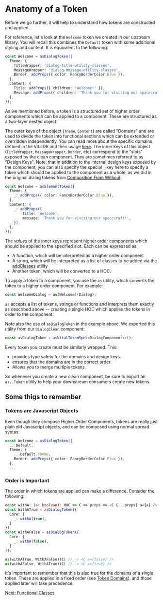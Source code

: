 # Anatomy of a Token

Before we go further, it will help to understand how tokens are constructed
and applied.

For reference, let's look at the `Welcome` token we created in our
upstream library. You will recall this combines the `Default` token with some
additional styling and content.  It is equivalent to the following:

```ts
const Welcome = asDialogToken({
  Theme: {
    TitleWrapper: 'dialog-title-utility-classes',
    MessageWrapper: 'dialog-message-utility-classes',
    Border: addProps({ color: FancyBorderColor.Blue }),
  },
  Content: {
    Title: addProps({ children: 'Welcome!' }),
    Message: addProps({ children: 'Thank you for visiting our spacecraft!' }),
  },
});
```

As we mentioned before, a token is a structured set of higher order components
which can be applied to a component.  These are structured as a two-layer
nested object.

The outer keys of the object (`Theme`, `Content`) are called "Domains" and are
used to divide the token into functional sections which can be extended or
overridden independently. You can read more about the specific domains defined
in the VitalDS and their usage [here](). The inner keys of this object
(`TitleWrapper`, `MessageWrapper`, `Border`, etc) correspond to the "slots"
exposed by the clean component. They are sometimes referred to as "Design Keys".
Note, that in addition to the internal design keys exposed by the component,
you can also specify the special `_` key here to specify a token which should
be applied to the component as a whole, as we did in the original dialog tokens
from [Composition From Without](./ComposingFromWithout.md):

```ts
const Welcome = asElementToken({
  Theme: {
    _: addProps({ color: FancyBorderColor.Blue }),
  },
  Content: {
    _: addProps({
        title: 'Welcome',
        message: 'Thank you for visiting our spacecraft!',
    }),
  },
});
```

The *values* of the inner keys represent higher order components which should
be applied to the specified slot. Each can be expressed as 
- A function, which will be interpreted as a higher order component
- A string, which will be interpreted as a list of classes to be added via the
  [addClasses]() utility
- Another token, which will be converted to a HOC.

To apply a token to a component, you use the `as` utility, which converts the token
to a higher order component. For example:

```ts
const WelcomeDialog = as(Welcome)(Dialog);
```

`as` accepts a list of tokens, strings or functions and interprets them exactly as
described above -- creating a single HOC which applies the tokens in order to the
component.

Note also the use of `asDialogToken` in the example above.  We exported this utility
from our `DialogClean` component:

```ts
const asDialogToken = asVitalTokenSpec<DialogComponents>();
```

Every token you create must be similarly wrapped. This:
- provides type safety for the domains and design keys.
- ensures that the domains are in the correct order.
- Allows you to merge multiple tokens.

So whenever you create a new clean component, be sure to export an `as..Token`
utility to help your downstream consumers create new tokens.

## Some thigs to remember

### Tokens are Javascript Objects
  Even though they compose Higher Order Components, tokens are really just plain
  old Javascript objects, and can be composed using normal spread syntax:

  ```ts
  const Welcome = asDialogToken({
    ...Default,
    Theme: {
      ...Default.Theme,
      Border: addProps({ color: FancyBorderColor.Blue }),
    },
    ...
  ```
### Order is Important
  The order in which tokens are applied can make a difference.  Consider the following:
  ```ts
  const withA: (a: boolean): HOC => C => props => <C {...props} a={a} />
  const WithATrue = asDialogToken({
    Core: {
      _: withA(true),
    }
  })
  const WithAFalse = asDialogToken({
    Core: {
      _: withA(false),
    }
  });

  as(withATrue, WithAFalse)(C) // -> <C a={false} />
  as(withAFalse, WithATrue)(C) // -> <C a={true} />
  ```

  It's important to remember that this is also true for the domains of a single token.
  These are applied in a fixed order (see [Token Domains]()), and those applied
  later will take precedence. 

[Next: Functional Classes](./FunctionalClasses.md)
